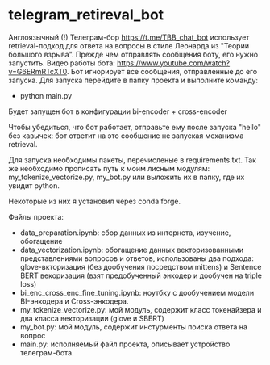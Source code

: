 # telegram_retireval_bot
Англоязычный (!) Телеграм-бор https://t.me/TBB_chat_bot использует retrieval-подход для ответа на вопросы в стиле Леонарда из "Теории большого взрыва".
Прежде чем отправлять сообщения боту, его нужно запустить. Видео работы бота: https://www.youtube.com/watch?v=G6ERmRTcXT0. Бот игнорирует все сообщения, отправленные до его запуска. Для запуска перейдите в папку проекта и выполните команду:

  * python main.py

Будет запущен бот в конфигурации bi-encoder + cross-encoder

Чтобы убедиться, что бот работает, отправьте ему после запуска "hello" без кавычек: бот ответит на это сообщение не запуская механизма retrieval.

Для запуска необходимы пакеты, перечисленые в requirements.txt. Так же необходимо прописать путь к моим лисным модулям: my_tokenize_vectorize.py, my_bot.py или выложить их в папку, где их увидит python.

Некоторые из них я установил через conda forge.

Файлы проекта:

 * data_preparation.ipynb: сбор данных из интернета, изучение, обогащение
 * data_vectorization.ipynb: обогащение данных векторизованными представлениями вопросов и ответов, использованы два подхода: glove-вкторизация (без дообучения посредством mittens) и Sentence BERT векоризация (взят предобученный энкодер и дообучен на triple loss)
 * bi_enc_cross_enc_fine_tuning.ipynb: ноутбку с дообучением модели BI-энкодера и Cross-энкодера.
 * my_tokenize_vectorize.py: мой модуль, содержит класс токенайзера и два класса векторизации (glove и SBERT)
 * my_bot.py: мой модуль, содержит инстурменты поиска ответа на вопрос
 * main.py: исполняемый файл проекта, описывает устройство телеграм-бота.


